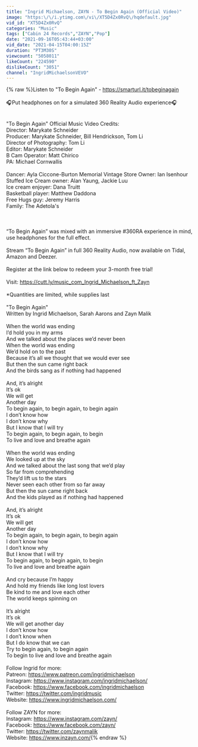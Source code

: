 ```yaml
---
title: "Ingrid Michaelson, ZAYN - To Begin Again (Official Video)"
image: "https:\/\/i.ytimg.com\/vi\/XT5D4Zx0RvQ\/hqdefault.jpg"
vid_id: "XT5D4Zx0RvQ"
categories: "Music"
tags: ["Cabin 24 Records","ZAYN","Pop"]
date: "2021-09-16T05:43:44+03:00"
vid_date: "2021-04-15T04:00:15Z"
duration: "PT3M30S"
viewcount: "5058011"
likeCount: "224590"
dislikeCount: "3051"
channel: "IngridMichaelsonVEVO"
---
```

{% raw %}Listen to &quot;To Begin Again&quot; - <a rel="nofollow" target="blank" href="https://smarturl.it/tobeginagain">https://smarturl.it/tobeginagain</a><br /><br />🎧Put headphones on for a simulated 360 Reality Audio experience🎧<br /><br /> <br />&quot;To Begin Again&quot; Official Music Video Credits:<br />Director: Marykate Schneider<br />Producer: Marykate Schneider, Bill Hendrickson, Tom Li<br />Director of Photography: Tom Li<br />Editor: Marykate Schneider<br />B Cam Operator: Matt Chirico<br />PA: Michael Cornwallis<br /> <br />Dancer: Ayla Ciccone-Burton Memorial Vintage Store Owner: Ian Isenhour<br />Stuffed Ice Cream owner: Alan Yaung, Jackie Luu<br />Ice cream enjoyer: Dana Truitt<br />Basketball player: Matthew Daddona<br />Free Hugs guy: Jeremy Harris<br />Family: The Adetola's<br /><br /> <br /><br />“To Begin Again” was mixed with an immersive #360RA experience in mind, use headphones for the full effect.<br /><br />Stream “To Begin Again” in full 360 Reality Audio, now available on Tidal, Amazon and Deezer.<br /><br />Register at the link below to redeem your 3-month free trial!<br /><br />Visit: <a rel="nofollow" target="blank" href="https://cutt.ly/music_com_Ingrid_Michaelson_ft_Zayn">https://cutt.ly/music_com_Ingrid_Michaelson_ft_Zayn</a><br /><br />*Quantities are limited, while supplies last<br /><br /> &quot;To Begin Again&quot;<br />Written by Ingrid Michaelson, Sarah Aarons and Zayn Malik<br /> <br />When the world was ending<br />I’d hold you in my arms<br />And we talked about the places we’d never been<br />When the world was ending<br />We’d hold on to the past<br />Because it’s all we thought that we would ever see<br />But then the sun came right back<br />And the birds sang as if nothing had happened<br /> <br />And, it’s alright<br />It’s ok<br />We will get<br />Another day<br />To begin again, to begin again, to begin again<br />I don’t know how<br />I don’t know why<br />But I know that I will try<br />To begin again, to begin again, to begin<br />To live and love and breathe again<br /> <br />When the world was ending<br />We looked up at the sky<br />And we talked about the last song that we’d play<br />So far from comprehending<br />They’d lift us to the stars<br />Never seen each other from so far away<br />But then the sun came right back<br />And the kids played as if nothing had happened<br /> <br />And, it’s alright<br />It’s ok<br />We will get<br />Another day<br />To begin again, to begin again, to begin again<br />I don’t know how<br />I don’t know why<br />But I know that I will try<br />To begin again, to begin again, to begin<br />To live and love and breathe again<br /> <br />And cry because I’m happy<br />And hold my friends like long lost lovers<br />Be kind to me and love each other<br />The world keeps spinning on<br /> <br />It’s alright<br />It’s ok<br />We will get another day<br />I don’t know how<br />I don’t know when<br />But I do know that we can<br />Try to begin again, to begin again<br />To begin to live and love and breathe again<br /> <br />Follow Ingrid for more:<br />Patreon: <a rel="nofollow" target="blank" href="https://www.patreon.com/ingridmichaelson">https://www.patreon.com/ingridmichaelson</a><br />Instagram: <a rel="nofollow" target="blank" href="https://www.instagram.com/ingridmichaelson/">https://www.instagram.com/ingridmichaelson/</a><br />Facebook: <a rel="nofollow" target="blank" href="https://www.facebook.com/ingridmichaelson">https://www.facebook.com/ingridmichaelson</a><br />Twitter: <a rel="nofollow" target="blank" href="https://twitter.com/ingridmusic">https://twitter.com/ingridmusic</a><br />Website: <a rel="nofollow" target="blank" href="https://www.ingridmichaelson.com/">https://www.ingridmichaelson.com/</a><br /> <br />Follow ZAYN for more:<br />Instagram: <a rel="nofollow" target="blank" href="https://www.instagram.com/zayn/">https://www.instagram.com/zayn/</a><br />Facebook: <a rel="nofollow" target="blank" href="https://www.facebook.com/zayn/">https://www.facebook.com/zayn/</a><br />Twitter: <a rel="nofollow" target="blank" href="https://twitter.com/zaynmalik">https://twitter.com/zaynmalik</a><br />Website: <a rel="nofollow" target="blank" href="https://www.inzayn.com/">https://www.inzayn.com/</a>{% endraw %}
